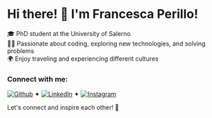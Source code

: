 # Hi there! 👋 I'm Francesca Perillo!

🎓 PhD student at the University of Salerno  
👩‍💻 Passionate about coding, exploring new technologies, and solving problems  
🌍 Enjoy traveling and experiencing different cultures  

### Connect with me:
[![Github](https://img.shields.io/badge/Github-Profile-blue?style=for-the-badge&logo=github)](https://github.com/francesca-perillo) ✦
[![LinkedIn](https://img.shields.io/badge/LinkedIn-Profile-lightblue?style=for-the-badge&logo=linkedin)](https://www.linkedin.com/in/francesca-perillo-671939199/) ✦
[![Instagram](https://img.shields.io/badge/Instagram-Profile-pink?style=for-the-badge&logo=instagram)](https://www.instagram.com/_francesca_pia_perillo_?igsh=MWtxYW8xa2p3YzBieA==)



Let's connect and inspire each other! 🌟


<!--
**francesca-perillo/francesca-perillo** is a ✨ _special_ ✨ repository because its `README.md` (this file) appears on your GitHub profile.

Here are some ideas to get you started:

- 🔭 I’m currently working on ...
- 🌱 I’m currently learning ...✦
- 👯 I’m looking to collaborate on ...
- 🤔 I’m looking for help with ...
- 💬 Ask me about ...
- 📫 How to reach me: ...
- 😄 Pronouns: ...
- ⚡ Fun fact: ...
-->
